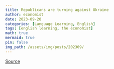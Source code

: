 ```yaml
---
title: Republicans are turning against Ukraine
author: economist
date: 2023-09-20
categories: [Language Learning, English]
tags: [english learning, the economist]
math: true
mermaid: true
pin: false
img_path: /assets/img/posts/202309/
---
```




[Source](https://www.economist.com/graphic-detail/2023/09/20/republicans-are-turning-against-ukraine)




